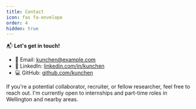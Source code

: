 ```yaml
---
title: Contact
icon: fas fa-envelope
order: 4
hidden: true
---
```


📬 **Let's get in touch!**

- 📧 Email: kunchen@example.com  
- 💼 LinkedIn: [linkedin.com/in/kunchen](https://linkedin.com/in/kunchen)  
- 💻 GitHub: [github.com/kunchen](https://github.com/kunchen)

If you're a potential collaborator, recruiter, or fellow researcher, feel free to reach out. I'm currently open to internships and part-time roles in Wellington and nearby areas.
